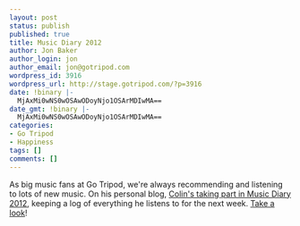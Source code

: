 ```yaml
---
layout: post
status: publish
published: true
title: Music Diary 2012
author: Jon Baker
author_login: jon
author_email: jon@gotripod.com
wordpress_id: 3916
wordpress_url: http://stage.gotripod.com/?p=3916
date: !binary |-
  MjAxMi0wNS0wOSAwODoyNjo1OSArMDIwMA==
date_gmt: !binary |-
  MjAxMi0wNS0wOSAwODoyNjo1OSArMDIwMA==
categories:
- Go Tripod
- Happiness
tags: []
comments: []
---
```

<p>As big music fans at Go Tripod, we're always recommending and listening to lots of new music. On his personal blog, <a href="http://colinramsay.co.uk/diary/">Colin's taking part in Music Diary 2012</a>, keeping a log of everything he listens to for the next week. <a href="http://colinramsay.co.uk/diary/">Take a look</a>!</p>
